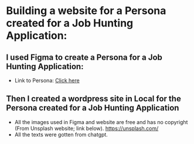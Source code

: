 # Building a website for a Persona created for a Job Hunting Application:

## I used Figma to create a Persona for a Job Hunting Application:
* Link to Persona:
<a href = "https://www.figma.com/proto/zIzwhjps7BYK9FhF0Y8rWl/persona-template?type=design&node-id=0-3&scaling=min-zoom&page-id=0%3A1">Click here</a>

## Then I created a wordpress site in Local for the Persona created for a Job Hunting Application


* All the images used in Figma and website are free and has no copyright (From Unsplash website; link below).
https://unsplash.com/
* All the texts were gotten from chatgpt.